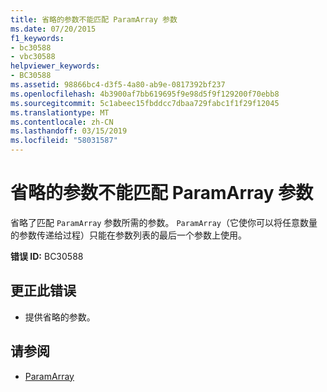 ```yaml
---
title: 省略的参数不能匹配 ParamArray 参数
ms.date: 07/20/2015
f1_keywords:
- bc30588
- vbc30588
helpviewer_keywords:
- BC30588
ms.assetid: 98866bc4-d3f5-4a80-ab9e-0817392bf237
ms.openlocfilehash: 4b3900af7bb619695f9e98d5f9f129200f70ebb8
ms.sourcegitcommit: 5c1abeec15fbddcc7dbaa729fabc1f1f29f12045
ms.translationtype: MT
ms.contentlocale: zh-CN
ms.lasthandoff: 03/15/2019
ms.locfileid: "58031587"
---
```

# <a name="omitted-argument-cannot-match-a-paramarray-parameter"></a>省略的参数不能匹配 ParamArray 参数
省略了匹配 `ParamArray` 参数所需的参数。 `ParamArray`（它使你可以将任意数量的参数传递给过程）只能在参数列表的最后一个参数上使用。  
  
 **错误 ID:** BC30588  
  
## <a name="to-correct-this-error"></a>更正此错误  
  
-   提供省略的参数。  
  
## <a name="see-also"></a>请参阅

- [ParamArray](../../visual-basic/language-reference/modifiers/paramarray.md)
